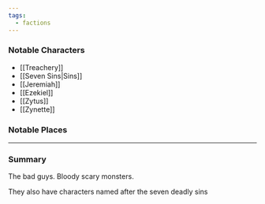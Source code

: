 ```yaml
---
tags:
  - factions 
---
```

### Notable Characters
- [[Treachery]]
- [[Seven Sins|Sins]]
- [[Jeremiah]]
- [[Ezekiel]]
- [[Zytus]]
- [[Zynette]]

### Notable Places


___
### Summary
The bad guys. Bloody scary monsters.

They also have characters named after the seven deadly sins



